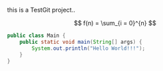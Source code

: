 this is a TestGit project..


$$
f(n) = \sum_{i = 0}^{n}
$$

```java
public class Main {
	public static void main(String[] args) {
		System.out.println("Hello World!!!");
    }
}
```

